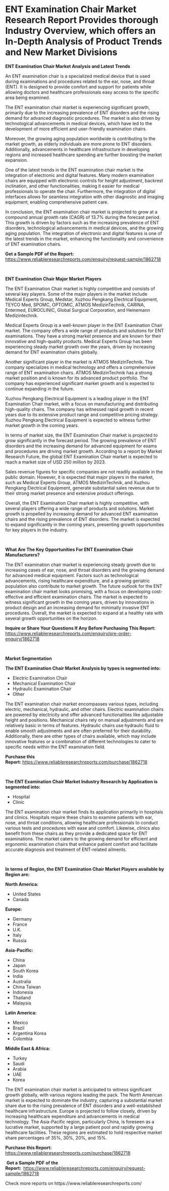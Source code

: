 <p><h1>ENT Examination Chair Market Research Report Provides thorough Industry Overview, which offers an In-Depth Analysis of Product Trends and New Market Divisions</h1></p><p><strong>ENT Examination Chair Market Analysis and Latest Trends</strong></p>
<p><p>An ENT examination chair is a specialized medical device that is used during examinations and procedures related to the ear, nose, and throat (ENT). It is designed to provide comfort and support for patients while allowing doctors and healthcare professionals easy access to the specific area being examined.</p><p>The ENT examination chair market is experiencing significant growth, primarily due to the increasing prevalence of ENT disorders and the rising demand for advanced diagnostic procedures. The market is also driven by technological advancements in medical devices, which have led to the development of more efficient and user-friendly examination chairs.</p><p>Moreover, the growing aging population worldwide is contributing to the market growth, as elderly individuals are more prone to ENT disorders. Additionally, advancements in healthcare infrastructure in developing regions and increased healthcare spending are further boosting the market expansion.</p><p>One of the latest trends in the ENT examination chair market is the integration of electronic and digital features. Many modern examination chairs are equipped with electronic controls for height adjustment, backrest inclination, and other functionalities, making it easier for medical professionals to operate the chair. Furthermore, the integration of digital interfaces allows for seamless integration with other diagnostic and imaging equipment, enabling comprehensive patient care.</p><p>In conclusion, the ENT examination chair market is projected to grow at a compound annual growth rate (CAGR) of 13.7% during the forecast period. This growth is driven by factors such as the increasing prevalence of ENT disorders, technological advancements in medical devices, and the growing aging population. The integration of electronic and digital features is one of the latest trends in the market, enhancing the functionality and convenience of ENT examination chairs.</p></p>
<p><strong>Get a Sample PDF of the Report:&nbsp;</strong> <a href="https://www.reliableresearchreports.com/enquiry/request-sample/1862718">https://www.reliableresearchreports.com/enquiry/request-sample/1862718</a></p>
<p>&nbsp;</p>
<p><strong>ENT Examination Chair Major Market Players</strong></p>
<p><p>The ENT Examination Chair market is highly competitive and consists of several key players. Some of the major players in the market include Medical Experts Group, Medstar, Xuzhou Pengkang Electrical Equipment, TEYCO Med, SPOMC, OPTOMIC, ATMOS MedizinTechnik, CARINA, Entermed, EUROCLINIC, Global Surgical Corporation, and Heinemann Medizintechnik.</p><p>Medical Experts Group is a well-known player in the ENT Examination Chair market. The company offers a wide range of products and solutions for ENT examinations. They have a strong market presence and are known for their innovative and high-quality products. Medical Experts Group has been experiencing steady market growth over the years, driven by increasing demand for ENT examination chairs globally.</p><p>Another significant player in the market is ATMOS MedizinTechnik. The company specializes in medical technology and offers a comprehensive range of ENT examination chairs. ATMOS MedizinTechnik has a strong market position and is known for its advanced product portfolio. The company has experienced significant market growth and is expected to continue expanding in the future.</p><p>Xuzhou Pengkang Electrical Equipment is a leading player in the ENT Examination Chair market, with a focus on manufacturing and distributing high-quality chairs. The company has witnessed rapid growth in recent years due to its extensive product range and competitive pricing strategy. Xuzhou Pengkang Electrical Equipment is expected to witness further market growth in the coming years.</p><p>In terms of market size, the ENT Examination Chair market is projected to grow significantly in the forecast period. The growing prevalence of ENT disorders and the increasing demand for advanced equipment for exams and procedures are driving market growth. According to a report by Market Research Future, the global ENT Examination Chair market is expected to reach a market size of USD 250 million by 2023.</p><p>Sales revenue figures for specific companies are not readily available in the public domain. However, it is expected that major players in the market, such as Medical Experts Group, ATMOS MedizinTechnik, and Xuzhou Pengkang Electrical Equipment, generate substantial sales revenue due to their strong market presence and extensive product offerings.</p><p>Overall, the ENT Examination Chair market is highly competitive, with several players offering a wide range of products and solutions. Market growth is propelled by increasing demand for advanced ENT examination chairs and the rising prevalence of ENT disorders. The market is expected to expand significantly in the coming years, presenting growth opportunities for key players in the industry.</p></p>
<p>&nbsp;</p>
<p><strong>What Are The Key Opportunities For ENT Examination Chair Manufacturers?</strong></p>
<p><p>The ENT examination chair market is experiencing steady growth due to increasing cases of ear, nose, and throat disorders and the growing demand for advanced medical equipment. Factors such as technological advancements, rising healthcare expenditure, and a growing geriatric population also contribute to market growth. The future outlook for the ENT examination chair market looks promising, with a focus on developing cost-effective and efficient examination chairs. The market is expected to witness significant growth in the coming years, driven by innovations in product design and an increasing demand for minimally invasive ENT procedures. Overall, the market is expected to expand at a healthy rate with several growth opportunities on the horizon.</p></p>
<p><strong>Inquire or Share Your Questions If Any Before Purchasing This Report:</strong> <a href="https://www.reliableresearchreports.com/enquiry/pre-order-enquiry/1862718">https://www.reliableresearchreports.com/enquiry/pre-order-enquiry/1862718</a></p>
<p>&nbsp;</p>
<p><strong>Market Segmentation</strong></p>
<p><strong>The ENT Examination Chair Market Analysis by types is segmented into:</strong></p>
<p><ul><li>Electric Examination Chair</li><li>Mechanical Examination Chair</li><li>Hydraulic Examination Chair</li><li>Other</li></ul></p>
<p><p>The ENT examination chair market encompasses various types, including electric, mechanical, hydraulic, and other chairs. Electric examination chairs are powered by electricity and offer advanced functionalities like adjustable height and positions. Mechanical chairs rely on manual adjustments and are relatively basic in terms of features. Hydraulic chairs use hydraulic fluid to enable smooth adjustments and are often preferred for their durability. Additionally, there are other types of chairs available, which may include innovative features or a combination of different technologies to cater to specific needs within the ENT examination field.</p></p>
<p><strong>Purchase this Report:&nbsp;</strong><a href="https://www.reliableresearchreports.com/purchase/1862718">https://www.reliableresearchreports.com/purchase/1862718</a></p>
<p>&nbsp;</p>
<p><strong>The ENT Examination Chair Market Industry Research by Application is segmented into:</strong></p>
<p><ul><li>Hospital</li><li>Clinic</li></ul></p>
<p><p>The ENT examination chair market finds its application primarily in hospitals and clinics. Hospitals require these chairs to examine patients with ear, nose, and throat conditions, allowing healthcare professionals to conduct various tests and procedures with ease and comfort. Likewise, clinics also benefit from these chairs as they provide a dedicated space for ENT examinations. The market caters to the growing demand for efficient and ergonomic examination chairs that enhance patient comfort and facilitate accurate diagnosis and treatment of ENT-related ailments.</p></p>
<p>&nbsp;</p>
<p><strong>In terms of Region, the ENT Examination Chair Market Players available by Region are:</strong></p>
<p>
    <p> <strong> North America: </strong>
        <ul>
            <li>United States</li>
            <li>Canada</li>
        </ul>
        </p> 
    <p> <strong> Europe: </strong>
        <ul>
            <li>Germany</li>
            <li>France</li>
            <li>U.K.</li>
            <li>Italy</li>
            <li>Russia</li>
        </ul>
        </p> 
    <p> <strong> Asia-Pacific: </strong>
        <ul>
            <li>China</li>
            <li>Japan</li>
            <li>South Korea</li>
            <li>India</li>
            <li>Australia</li>
            <li>China Taiwan</li>
            <li>Indonesia</li>
            <li>Thailand</li>
            <li>Malaysia</li>
        </ul>
        </p> 
    <p> <strong> Latin America: </strong>
        <ul>
            <li>Mexico</li>
            <li>Brazil</li>
            <li>Argentina Korea</li>
            <li>Colombia</li>
        </ul>
        </p> 
    <p> <strong> Middle East & Africa: </strong>
        <ul>
            <li>Turkey</li>
            <li>Saudi</li>
            <li>Arabia</li>
            <li>UAE</li>
            <li>Korea</li>
        </ul>
    </p>
    </p>
<p><p>The ENT examination chair market is anticipated to witness significant growth globally, with various regions leading the pack. The North American market is expected to dominate the industry, capturing a substantial market share due to the rising prevalence of ENT disorders and a well-established healthcare infrastructure. Europe is projected to follow closely, driven by increasing healthcare expenditure and advancements in medical technology. The Asia-Pacific region, particularly China, is foreseen as a lucrative market, supported by a large patient pool and rapidly growing healthcare facilities. These regions are estimated to hold respective market share percentages of 35%, 30%, 20%, and 15%.</p></p>
<p><strong>Purchase this Report: </strong><a href="https://www.reliableresearchreports.com/purchase/1862718">https://www.reliableresearchreports.com/purchase/1862718</a></p>
<p>&nbsp;<strong>Get a Sample PDF of the Report:&nbsp;&nbsp;</strong><a href="https://www.reliableresearchreports.com/enquiry/request-sample/1862718">https://www.reliableresearchreports.com/enquiry/request-sample/1862718</a></p>
<p><strong></strong></p>
<p>Check more reports on https://www.reliableresearchreports.com/</p>